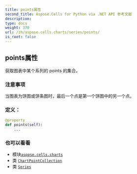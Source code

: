 ```yaml
---
title: points属性
second_title: Aspose.Cells for Python via .NET API 参考文献
description:
type: docs
weight: 370
url: /zh/aspose.cells.charts/series/points/
is_root: false
---
```

## points属性

获取图表中某个系列的 points 的集合。

### 注意事项

当图表为饼图或饼条图时，最后一个点是第一个饼图中的另一个点。
### 定义：
```python
@property
def points(self):
    ...
```

### 也可以看看
* 模块[`aspose.cells.charts`](../../)
* 类 [`ChartPointCollection`](/cells/python-net/zh/aspose.cells.charts/chartpointcollection)
* 类 [`Series`](/cells/python-net/zh/aspose.cells.charts/series)
